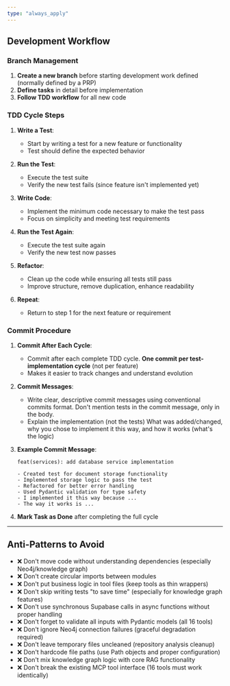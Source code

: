 ```yaml
---
type: "always_apply"
---
```


## Development Workflow

### Branch Management
1. **Create a new branch** before starting development work defined (normally defined by a PRP)
2. **Define tasks** in detail before implementation
3. **Follow TDD workflow** for all new code

### TDD Cycle Steps
1. **Write a Test**:
   - Start by writing a test for a new feature or functionality
   - Test should define the expected behavior

2. **Run the Test**:
   - Execute the test suite
   - Verify the new test fails (since feature isn't implemented yet)

3. **Write Code**:
   - Implement the minimum code necessary to make the test pass
   - Focus on simplicity and meeting test requirements

4. **Run the Test Again**:
   - Execute the test suite again
   - Verify the new test now passes

5. **Refactor**:
   - Clean up the code while ensuring all tests still pass
   - Improve structure, remove duplication, enhance readability

6. **Repeat**:
   - Return to step 1 for the next feature or requirement

### Commit Procedure
1. **Commit After Each Cycle**:
   - Commit after each complete TDD cycle. **One commit per test-implementation cycle** (not per feature)
   - Makes it easier to track changes and understand evolution

2. **Commit Messages**:
   - Write clear, descriptive commit messages using conventional commits format. Don't mention tests in the commit message, only in the body.
   - Explain the implementation (not the tests) What was added/changed, why you chose to implement it this way, and how it works (what's the logic)

3. **Example Commit Message**:
   ```
   feat(services): add database service implementation

   - Created test for document storage functionality
   - Implemented storage logic to pass the test
   - Refactored for better error handling
   - Used Pydantic validation for type safety
   - I implemented it this way because ...
   - The way it works is ...
   ```

4. **Mark Task as Done** after completing the full cycle

---

## Anti-Patterns to Avoid
- ❌ Don't move code without understanding dependencies (especially Neo4j/knowledge graph)
- ❌ Don't create circular imports between modules
- ❌ Don't put business logic in tool files (keep tools as thin wrappers)
- ❌ Don't skip writing tests "to save time" (especially for knowledge graph features)
- ❌ Don't use synchronous Supabase calls in async functions without proper handling
- ❌ Don't forget to validate all inputs with Pydantic models (all 16 tools)
- ❌ Don't ignore Neo4j connection failures (graceful degradation required)
- ❌ Don't leave temporary files uncleaned (repository analysis cleanup)
- ❌ Don't hardcode file paths (use Path objects and proper configuration)
- ❌ Don't mix knowledge graph logic with core RAG functionality
- ❌ Don't break the existing MCP tool interface (16 tools must work identically)